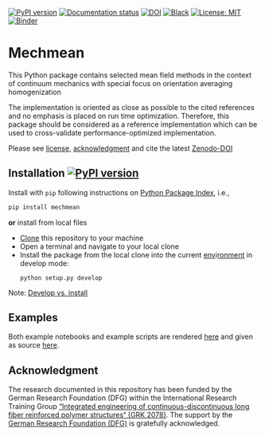 [![PyPI version](https://badge.fury.io/py/mechmean.svg)][url_pypi_this_package]
[![Documentation status](https://readthedocs.org/projects/mechmean/badge/?version=latest)][url_read_the_docs_latest]
[![DOI](https://zenodo.org/badge/403947937.svg)][url_latest_doi]
[![Black](https://img.shields.io/badge/code%20style-black-000000.svg)](https://github.com/psf/black)
[![License: MIT](https://img.shields.io/badge/License-MIT-yellow.svg)](LICENSE)
[![Binder](https://mybinder.org/badge_logo.svg)](https://mybinder.org/v2/gh/JulianKarlBauer/mechmean/HEAD)



<!-- <p align="center">
  <a href="https://github.com/JulianKarlBauer/?">
  <img alt="PlanarFibers" src="logo/logo.png" width="20%">
  </a>
</p> -->

# Mechmean

This Python package contains selected mean field methods
in the context of continuum mechanics
with special focus on orientation averaging homogenization
<!--
and is utilied , e.g., in
```bibtex
@article{insertdoihere?,
	author = {Julian Karl Bauer and Thomas Böhlke},
	title ={On the dependence of orientation averaged mean field homogenization on planar fourth order fiber orientation tensors},
	journal = {?},
}
``` -->

The implementation is oriented as close as possible to the cited references
and no emphasis is placed on run time optimization.
Therefore, this package should be considered as a reference implementation
which can be used to cross-validate performance-optimized implementation.

Please see [license][url_license],
[acknowledgment](#acknowledgment)
and cite the latest [Zenodo-DOI][url_latest_doi]
<!-- and the [paper given above][url_article]. -->

## Installation [![PyPI version](https://badge.fury.io/py/mechkit.svg)][url_pypi_this_package]

Install with `pip` following instructions on [Python Package Index][url_pypi_this_package], i.e.,

```bash
pip install mechmean
```

**or** install from local files

- [Clone][url_how_to_clone] this repository to your machine
- Open a terminal and navigate to your local clone
- Install the package from the local clone into the current [env][url_env_python]i[ronment][url_env_conda] in develop mode:
	```shell
	python setup.py develop
	```

Note: [Develop vs. install](https://stackoverflow.com/a/19048754/8935243)

## Examples

Both example notebooks and example scripts are rendered [here][url_read_the_docs_latest_notebooks] and given as source [here](docs/source/notebooks).

## Acknowledgment

The research documented in this repository has been funded by the German Research Foundation (DFG) within the
International Research Training Group [“Integrated engineering of continuous-discontinuous long fiber reinforced polymer structures“ (GRK 2078)][grk_website].
The support by the [German Research Foundation (DFG)][dfg_website] is gratefully acknowledged.

[grk_website]: https://www.grk2078.kit.edu/
[dfg_website]: https://www.dfg.de/

[url_license]: LICENSE
[url_latest_doi]: https://zenodo.org/badge/latestdoi/403947937
[url_article]: ??
[url_how_to_clone]: https://docs.github.com/en/repositories/creating-and-managing-repositories/cloning-a-repository

[url_env_python]: https://docs.python.org/3/tutorial/venv.html
[url_env_conda]: https://docs.conda.io/projects/conda/en/latest/user-guide/tasks/manage-environments.html

[url_read_the_docs_latest]: https://mechmean.readthedocs.io/en/latest/
[url_read_the_docs_latest_notebooks]: https://mechmean.readthedocs.io/en/latest/source/example_notebooks.html
[url_pypi_this_package]: https://pypi.org/project/mechmean/

<!-- https://jacobtomlinson.dev/posts/2020/versioning-and-formatting-your-python-code/ -->
